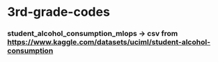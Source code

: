 # 3rd-grade-codes
### student_alcohol_consumption_mlops -> csv from https://www.kaggle.com/datasets/uciml/student-alcohol-consumption
